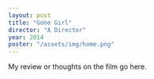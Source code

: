 ```yaml
---
layout: post
title: "Gone Girl"
director: "A Director"
year: 2014
poster: "/assets/img/home.png"
---
```


My review or thoughts on the film go here.
